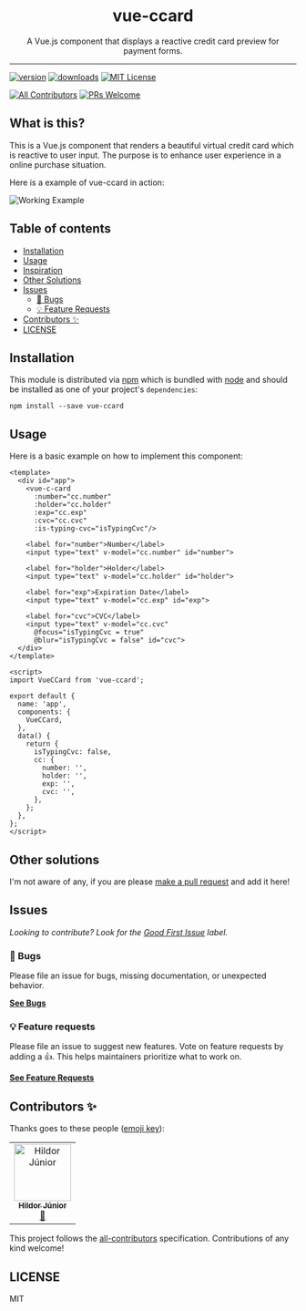 <div align="center">
<h1>vue-ccard</h1>

<p>A Vue.js component that displays a reactive credit card preview for payment forms.</p>
</div>

---

<!-- prettier-ignore-start -->
[![version][version-badge]][package]
[![downloads][downloads-badge]][npmtrends]
[![MIT License][license-badge]][license]

[![All Contributors](https://img.shields.io/badge/all_contributors-1-orange.svg?style=flat-square)](#contributors-)
[![PRs Welcome][prs-badge]][prs]
<!-- prettier-ignore-end -->

## What is this?

This is a Vue.js component that renders a beautiful virtual credit card which is reactive to user input. The purpose is to enhance user experience in a online purchase situation.

Here is a example of vue-ccard in action:

![Working Example](https://media3.giphy.com/media/JTgJcgmk7nznxpO8X5/giphy.gif)

## Table of contents

<!-- START doctoc generated TOC please keep comment here to allow auto update -->
<!-- DON'T EDIT THIS SECTION, INSTEAD RE-RUN doctoc TO UPDATE -->

- [Installation](#installation)
- [Usage](#usage)
- [Inspiration](#inspiration)
- [Other Solutions](#other-solutions)
- [Issues](#issues)
  - [🐛 Bugs](#-bugs)
  - [💡 Feature Requests](#-feature-requests)
- [Contributors ✨](#contributors-)
- [LICENSE](#license)

<!-- END doctoc generated TOC please keep comment here to allow auto update -->

## Installation

This module is distributed via [npm][npm] which is bundled with [node][node] and
should be installed as one of your project's `dependencies`:

```
npm install --save vue-ccard
```

## Usage

Here is a basic example on how to implement this component:
```
<template>
  <div id="app">
    <vue-c-card
      :number="cc.number"
      :holder="cc.holder"
      :exp="cc.exp"
      :cvc="cc.cvc"
      :is-typing-cvc="isTypingCvc"/>
    
    <label for="number">Number</label>
    <input type="text" v-model="cc.number" id="number">

    <label for="holder">Holder</label>
    <input type="text" v-model="cc.holder" id="holder">

    <label for="exp">Expiration Date</label>
    <input type="text" v-model="cc.exp" id="exp">

    <label for="cvc">CVC</label>
    <input type="text" v-model="cc.cvc"
      @focus="isTypingCvc = true"
      @blur="isTypingCvc = false" id="cvc">
  </div>
</template>

<script>
import VueCCard from 'vue-ccard';

export default {
  name: 'app',
  components: {
    VueCCard,
  },
  data() {
    return {
      isTypingCvc: false,
      cc: {
        number: '',
        holder: '',
        exp: '',
        cvc: '',
      },
    };
  },
};
</script>
```

## Other solutions

I'm not aware of any, if you are please [make a pull request][prs] and add it
here!

## Issues

_Looking to contribute? Look for the [Good First Issue][good-first-issue]
label._

### 🐛 Bugs

Please file an issue for bugs, missing documentation, or unexpected behavior.

[**See Bugs**][bugs]

### 💡 Feature requests

Please file an issue to suggest new features. Vote on feature requests by adding
a 👍. This helps maintainers prioritize what to work on.

[**See Feature Requests**][requests]

## Contributors ✨

Thanks goes to these people ([emoji key][emojis]):

<!-- ALL-CONTRIBUTORS-LIST:START - Do not remove or modify this section -->
<!-- prettier-ignore-start -->
<!-- markdownlint-disable -->
<table>
  <tr>
    <td align="center">
      <a href="https://hildor.com.br" target="_blank">
        <img src="https://avatars2.githubusercontent.com/u/26314970?s=460&u=c15163820da8044436b818e009c83d22ba252fb2&v=4" width="100px;" alt="Hildor Júnior">
        <br>
        <sub>
          <b>Hildor Júnior</b>
        </sub>
      </a>
      <br>
      <a href="https://github.com/hildorjr/vue-ccard/commits?author=hildorjr" title="Commits">📖</a>
    </td>
  </tr>
</table>

<!-- markdownlint-enable -->
<!-- prettier-ignore-end -->

<!-- ALL-CONTRIBUTORS-LIST:END -->

This project follows the [all-contributors][all-contributors] specification.
Contributions of any kind welcome!

## LICENSE

MIT

<!-- prettier-ignore-start -->
[npm]: https://www.npmjs.com
[node]: https://nodejs.org
[version-badge]: https://img.shields.io/npm/v/vue-ccard.svg?style=flat-square
[package]: https://www.npmjs.com/package/vue-ccard
[downloads-badge]: https://img.shields.io/npm/dm/vue-ccard.svg?style=flat-square
[npmtrends]: http://www.npmtrends.com/vue-ccard
[license-badge]: https://img.shields.io/npm/l/vue-ccard.svg?style=flat-square
[license]: https://github.com/hildorjr/vue-ccard/blob/master/LICENSE
[prs-badge]: https://img.shields.io/badge/PRs-welcome-brightgreen.svg?style=flat-square
[prs]: http://makeapullrequest.com
[emojis]: https://github.com/all-contributors/all-contributors#emoji-key
[all-contributors]: https://github.com/all-contributors/all-contributors
[bugs]: https://github.com/hildorjr/vue-ccard/issues?utf8=%E2%9C%93&q=is%3Aissue+is%3Aopen+sort%3Acreated-desc+label%3Abug
[requests]: https://github.com/hildorjr/vue-ccard/issues?utf8=%E2%9C%93&q=is%3Aissue+is%3Aopen+sort%3Areactions-%2B1-desc+label%3Aenhancement
[good-first-issue]: https://github.com/hildorjr/vue-ccard/issues?utf8=%E2%9C%93&q=is%3Aissue+is%3Aopen+sort%3Areactions-%2B1-desc+label%3Aenhancement+label%3A%22good+first+issue%22
<!-- prettier-ignore-end -->
